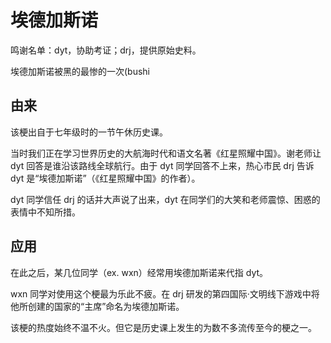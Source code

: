 # 埃德加斯诺

鸣谢名单：dyt，协助考证；drj，提供原始史料。

埃德加斯诺被黑的最惨的一次(bushi

## 由来

该梗出自于七年级时的一节午休历史课。

当时我们正在学习世界历史的大航海时代和语文名著《红星照耀中国》。谢老师让 dyt 回答是谁沿该路线全球航行。由于 dyt 同学回答不上来，热心市民 drj 告诉 dyt 是“埃德加斯诺”（《红星照耀中国》的作者）。

dyt 同学信任 drj 的话并大声说了出来，dyt 在同学们的大笑和老师震惊、困惑的表情中不知所措。

## 应用

在此之后，某几位同学（ex. wxn）经常用埃德加斯诺来代指 dyt。

wxn 同学对使用这个梗最为乐此不疲。在 drj 研发的第四国际·文明线下游戏中将他所创建的国家的“主席”命名为埃德加斯诺。

该梗的热度始终不温不火。但它是历史课上发生的为数不多流传至今的梗之一。
